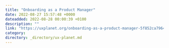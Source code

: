 ```yaml
---
title: "Onboarding as a Product Manager"
date: 2022-08-27 15:57:48 +0000
dateadded: 2022-08-28 00:00:39 +0100
description: ""
link: "https://uxplanet.org/onboarding-as-a-product-manager-5f852ca7964f?source=rss----819cc2aaeee0---4"
category:
directory: _directory/ux-planet.md
---
```

